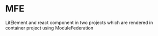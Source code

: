 # MFE
 LitElement and react component in two projects which are rendered in container project using ModuleFederation
